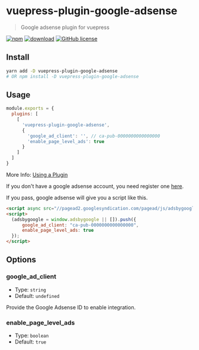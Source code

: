 # vuepress-plugin-google-adsense

> Google adsense plugin for vuepress

[![npm](https://img.shields.io/npm/v/vuepress-plugin-google-adsense.svg)](https://www.npmjs.com/package/vuepress-plugin-google-adsense)
[![download](https://img.shields.io/npm/dt/vuepress-plugin-google-adsense.svg)](https://npmcharts.com/compare/vuepress-plugin-google-adsense?minimal=true)
[![GitHub license](https://img.shields.io/github/license/YunYouJun/vuepress-plugin-google-adsense.svg)](https://github.com/YunYouJun/vuepress-plugin-google-adsense/blob/master/LICENSE)

## Install

```sh
yarn add -D vuepress-plugin-google-adsense
# OR npm install -D vuepress-plugin-google-adsense
```

## Usage

```js
module.exports = {
  plugins: [
    [
      'vuepress-plugin-google-adsense',
      {
        'google_ad_client': '', // ca-pub-0000000000000000
        'enable_page_level_ads': true
      }
    ]
  ]
}
```

More Info: [Using a Plugin](https://v1.vuepress.vuejs.org/plugin/using-a-plugin.html)

If you don't have a google adsense account, you need register one [here](https://www.google.com/adsense/).

If you pass, google adsense will give you a script like this.

```html
<script async src="//pagead2.googlesyndication.com/pagead/js/adsbygoogle.js"></script>
<script>
  (adsbygoogle = window.adsbygoogle || []).push({
      google_ad_client: "ca-pub-0000000000000000",
      enable_page_level_ads: true
  });
</script>
```

## Options

### google_ad_client

- Type: `string`
- Default: `undefined`

Provide the Google Adsense ID to enable integration.

### enable_page_level_ads

- Type: `boolean`
- Default: `true`